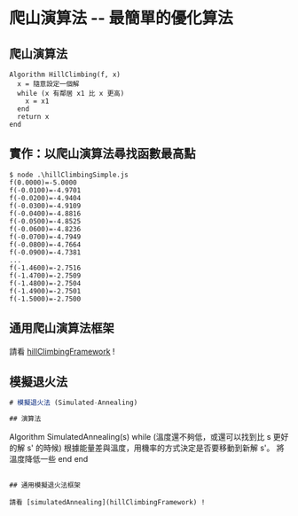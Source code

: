 # 爬山演算法 -- 最簡單的優化算法

## 爬山演算法

```
Algorithm HillClimbing(f, x)
  x = 隨意設定一個解
  while (x 有鄰居 x1 比 x 更高)
    x = x1
  end
  return x
end
```

## 實作：以爬山演算法尋找函數最高點

```
$ node .\hillClimbingSimple.js
f(0.0000)=-5.0000
f(-0.0100)=-4.9701
f(-0.0200)=-4.9404
f(-0.0300)=-4.9109
f(-0.0400)=-4.8816
f(-0.0500)=-4.8525
f(-0.0600)=-4.8236
f(-0.0700)=-4.7949
f(-0.0800)=-4.7664
f(-0.0900)=-4.7381
...
f(-1.4600)=-2.7516
f(-1.4700)=-2.7509
f(-1.4800)=-2.7504
f(-1.4900)=-2.7501
f(-1.5000)=-2.7500
```

## 通用爬山演算法框架

請看 [hillClimbingFramework](hillClimbingFramework) !

## 模擬退火法

```js
# 模擬退火法 (Simulated-Annealing)

## 演算法

```
Algorithm SimulatedAnnealing(s)
  while (溫度還不夠低，或還可以找到比 s 更好的解 s' 的時候)
    根據能量差與溫度，用機率的方式決定是否要移動到新解 s'。
    將溫度降低一些
  end
end
```

## 通用模擬退火法框架

請看 [simulatedAnnealing](hillClimbingFramework) !

